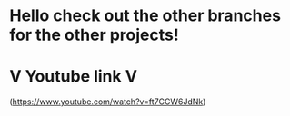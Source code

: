 # Hello check out the other branches for the other projects!

# V Youtube link V
(https://www.youtube.com/watch?v=ft7CCW6JdNk)
